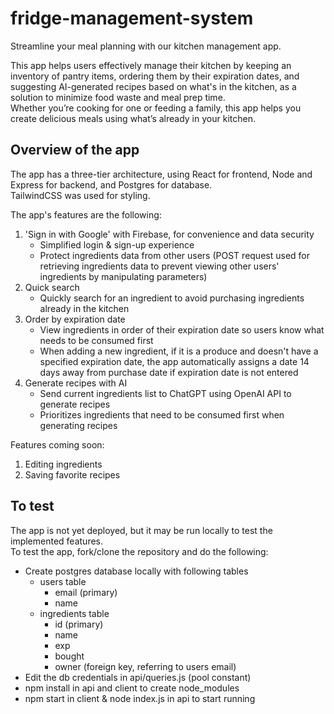 # fridge-management-system

Streamline your meal planning with our kitchen management app. 

This app helps users effectively manage their kitchen by keeping an inventory of pantry items, ordering them by their expiration dates, and suggesting AI-generated recipes based on what's in the kitchen, as a solution to minimize food waste and meal prep time. \
Whether you’re cooking for one or feeding a family, this app helps you create delicious meals using what’s already in your kitchen.

## Overview of the app

The app has a three-tier architecture, using React for frontend, Node and Express for backend, and Postgres for database. \
TailwindCSS was used for styling.

The app's features are the following:
1. 'Sign in with Google' with Firebase, for convenience and data security
   - Simplified login & sign-up experience
   - Protect ingredients data from other users (POST request used for retrieving ingredients data to prevent viewing other users' ingredients by manipulating parameters)
2. Quick search
   - Quickly search for an ingredient to avoid purchasing ingredients already in the kitchen
3. Order by expiration date
   - View ingredients in order of their expiration date so users know what needs to be consumed first
   - When adding a new ingredient, if it is a produce and doesn't have a specified expiration date, the app automatically assigns a date 14 days away from purchase date if expiration date is not entered
4. Generate recipes with AI
   - Send current ingredients list to ChatGPT using OpenAI API to generate recipes
   - Prioritizes ingredients that need to be consumed first when generating recipes
  
Features coming soon:
1. Editing ingredients
2. Saving favorite recipes

## To test
The app is not yet deployed, but it may be run locally to test the implemented features. \
To test the app, fork/clone the repository and do the following:
- Create postgres database locally with following tables
  - users table
    - email (primary)
    - name 
  - ingredients table
    - id (primary)
    - name
    - exp
    - bought
    - owner (foreign key, referring to users email)
- Edit the db credentials in api/queries.js (pool constant)
- npm install in api and client to create node_modules
- npm start in client & node index.js in api to start running

